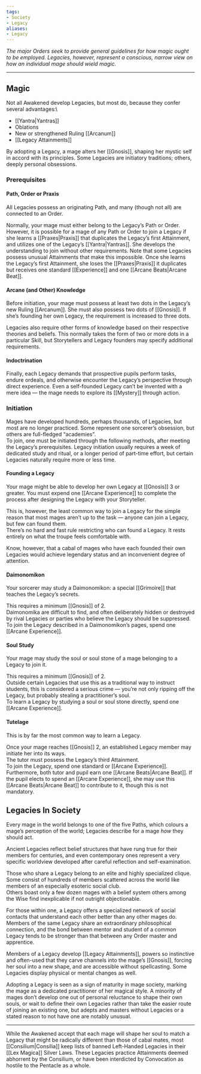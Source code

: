 ```yaml
---
tags:
- Society
- Legacy
aliases:
- Legacy
---
```


_The major Orders seek to provide general guidelines for how magic ought to be employed. Legacies, however, represent a conscious, narrow view on how an individual mage should wield magic._

---

## Magic

Not all Awakened develop Legacies, but most do, because they confer several advantages:\
- [[Yantra|Yantras]]
- Oblations
- New or strengthened Ruling [[Arcanum]]
- [[Legacy Attainments]]

By adopting a Legacy, a mage alters her [[Gnosis]], shaping her mystic self in accord with its principles. Some Legacies are initiatory traditions; others, deeply personal obsessions.

### Prerequisites

#### Path, Order or Praxis

All Legacies possess an originating Path, and many (though not all) are connected to an Order.

Normally, your mage must either belong to the Legacy’s Path or Order. However, it is possible for a mage of any Path or Order to join a Legacy if she learns a [[Praxes|Praxis]] that duplicates the Legacy’s first Attainment, and utilizes one of the Legacy’s [[Yantra|Yantras]]. She develops the understanding to join without other requirements. Note that some Legacies possess unusual Attainments that make this impossible. Once she learns the Legacy’s first Attainment, she loses the [[Praxes|Praxis]] it duplicates but receives one standard [[Experience]] and one [[Arcane Beats|Arcane Beat]].

#### Arcane (and Other) Knowledge

Before initiation, your mage must possess at least two dots in the Legacy’s new Ruling [[Arcanum]]. She must also possess two dots of [[Gnosis]]. If she’s founding her own Legacy, the requirement is increased to three dots.

Legacies also require other forms of knowledge based on their respective theories and beliefs. This normally takes the form of two or more dots in a particular Skill, but Storytellers and Legacy founders may specify additional requirements.

#### Indoctrination

Finally, each Legacy demands that prospective pupils perform tasks, endure ordeals, and otherwise encounter the Legacy’s perspective through direct experience. Even a self-founded Legacy can’t be invented with a mere idea — the mage needs to explore its [[Mystery]] through action.

### Initiation

Mages have developed hundreds, perhaps thousands, of Legacies, but most are no longer practiced. Some represent one sorcerer’s obsession, but others are full-fledged “academies".\
To join, one must be initiated through the following methods, after meeting the Legacy’s prerequisites. Legacy initiation usually requires a week of dedicated study and ritual, or a longer period of part-time effort, but certain Legacies naturally require more or less time.

#### Founding a Legacy

Your mage might be able to develop her own Legacy at [[Gnosis]] 3 or greater. You must expend one [[Arcane Experience]] to complete the process after designing the Legacy with your Storyteller.

This is, however, the least common way to join a Legacy for the simple reason that most mages aren’t up to the task — anyone can join a Legacy, but few can found them.\
There’s no hard and fast rule restricting who can found a Legacy. It rests entirely on what the troupe feels comfortable with.

Know, however, that a cabal of mages who have each founded their own Legacies would achieve legendary status and an inconvenient degree of attention.

#### Daimonomikon

Your sorcerer may study a Daimonomikon: a special [[Grimoire]] that teaches the Legacy’s secrets.

This requires a minimum [[Gnosis]] of 2.\
Daimonomika are difficult to find, and often deliberately hidden or destroyed by rival Legacies or parties who believe the Legacy should be suppressed.\
To join the Legacy described in a Daimonomikon’s pages, spend one [[Arcane Experience]].

#### Soul Study

Your mage may study the soul or soul stone of a mage belonging to a Legacy to join it.

This requires a minimum [[Gnosis]] of 2.\
Outside certain Legacies that use this as a traditional way to instruct students, this is considered a serious crime — you’re not only ripping off the Legacy, but probably stealing a practitioner’s soul.\
To learn a Legacy by studying a soul or soul stone directly, spend one [[Arcane Experience]].

#### Tutelage

This is by far the most common way to learn a Legacy.

Once your mage reaches [[Gnosis]] 2, an established Legacy member may initiate her into its ways.\
The tutor must possess the Legacy’s third Attainment.\
To join the Legacy, spend one standard or [[Arcane Experience]]. Furthermore, both tutor and pupil earn one [[Arcane Beats|Arcane Beat]]. If the pupil elects to spend an [[Arcane Experience]], she may use this [[Arcane Beats|Arcane Beat]] to contribute to it, though this is not mandatory.



## Legacies In Society

Every mage in the world belongs to one of the five Paths, which colours a mage’s perception of the world; Legacies describe for a mage _how_ they should act.

Ancient Legacies reflect belief structures that have rung true for their members for centuries, and even contemporary ones represent a very specific worldview developed after careful reflection and self-examination.

Those who share a Legacy belong to an elite and highly specialized clique.\
Some consist of hundreds of members scattered across the world like members of an especially esoteric social club.\
Others boast only a few dozen mages with a belief system others among the Wise find inexplicable if not outright objectionable.

For those within one, a Legacy offers a specialized network of social contacts that understand each other better than any other mages do. Members of the same Legacy share an extraordinary philosophical connection, and the bond between mentor and student of a common Legacy tends to be stronger than that between any Order master and apprentice.

Members of a Legacy develop [[Legacy Attainments]], powers so instinctive and often-used that they carve channels into the mage’s [[Gnosis]], forcing her soul into a new shape, and are accessible without spellcasting. Some Legacies display physical or mental changes as well.

Adopting a Legacy is seen as a sign of maturity in mage society, marking the mage as a dedicated practitioner of her magical style. A minority of mages don’t develop one out of personal reluctance to shape their own souls, or wait to define their own Legacies rather than take the easier route of joining an existing one, but adepts and masters without Legacies or a stated reason to not have one are notably unusual.

---

While the Awakened accept that each mage will shape her soul to match a Legacy that might be radically different than those of cabal mates, most [[Consilium|Consilia]] keep lists of banned Left-Handed Legacies in their [[Lex Magica]] Silver Laws. These Legacies practice Attainments deemed abhorrent by the Consilium, or have been interdicted by Convocation as hostile to the Pentacle as a whole.